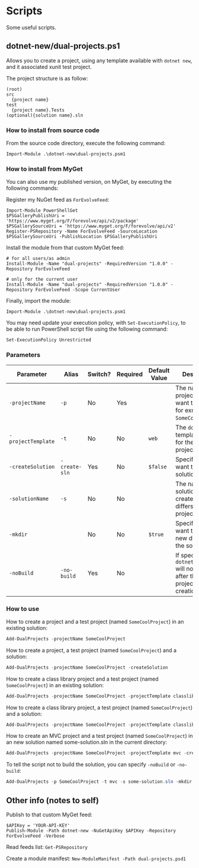 # Scripts

Some useful scripts.

## dotnet-new/dual-projects.ps1

Allows you to create a project, using any template available with `dotnet new`, and it associated xunit test project.

The project structure is as follow:

```
(root)
src
  {project name}
test
  {project name}.Tests
(optional){solution name}.sln
```

### How to install from source code
From the source code directory, execute the following command:

```
Import-Module .\dotnet-new\dual-projects.psm1
```

### How to install from MyGet
You can also use my published version, on MyGet, by executing the following commands:

Register my NuGet feed as `ForEvolveFeed`:

```
Import-Module PowerShellGet
$PSGalleryPublishUri = 'https://www.myget.org/F/forevolve/api/v2/package'
$PSGallerySourceUri = 'https://www.myget.org/F/forevolve/api/v2'
Register-PSRepository -Name ForEvolveFeed -SourceLocation $PSGallerySourceUri -PublishLocation $PSGalleryPublishUri
```

Install the module from that custom MyGet feed:

```
# for all users/as admin
Install-Module -Name "dual-projects" -RequiredVersion "1.0.0" -Repository ForEvolveFeed

# only for the current user
Install-Module -Name "dual-projects" -RequiredVersion "1.0.0" -Repository ForEvolveFeed -Scope CurrentUser
```

Finally, import the module:

```
Import-Module .\dotnet-new\dual-projects.psm1
```

You may need update your execution policy, with `Set-ExecutionPolicy`, to be able to run PowerShell script file using the following command:

```
Set-ExecutionPolicy Unrestricted
```

### Parameters

| Parameter          | Alias         | Switch? | Required | Default Value | Description                                                                      |
| ------------------ | ------------- | ------- | -------- | ------------- | -------------------------------------------------------------------------------- |
| `-projectName`     | `-p`          | No      | Yes      |               | The name of the project that you want to create, for exmaple: `SomeCoolProject`. |
| `-projectTemplate` | `-t`          | No      | No       | `web`         | The `dotnet new` template to use for the main project.                           |
| `-createSolution`  | `-create-sln` | Yes     | No       | `$false`      | Specify if you want to create a solution.                                        |
| `-solutionName`    | `-s`          | No      | No       |               | The name of the solution to create if it differs from the project name.          |
| `-mkdir`           |               | No      | No       | `$true`       | Specify if you want to make a new directoy for the solution.                     |
| `-noBuild`         | `-no-build`   | Yes     | No       |               | If specified, `dotnet build` will not be run after the projects creation.        |

### How to use

How to create a project and a test project (named `SomeCoolProject`) in an existing solution:

```powershell
Add-DualProjects -projectName SomeCoolProject
```

How to create a project, a test project (named `SomeCoolProject`) and a solution:

```powershell
Add-DualProjects -projectName SomeCoolProject -createSolution
```

How to create a class library project and a test project (named `SomeCoolProject`) in an existing solution:

```powershell
Add-DualProjects -projectName SomeCoolProject -projectTemplate classlib
```

How to create a class library project, a test project (named `SomeCoolProject`) and a solution:

```powershell
Add-DualProjects -projectName SomeCoolProject -projectTemplate classlib -createSolution
```

How to create an MVC project and a test project (named `SomeCoolProject`) in an new solution named some-solution.sln in the current directory:

```powershell
Add-DualProjects -projectName SomeCoolProject -projectTemplate mvc -createSolution -solutionName some-solution.sln -mkdir $false
```

To tell the script not to build the solution, you can specify `-noBuild` or `-no-build`:

```powershell
Add-DualProjects -p SomeCoolProject -t mvc -s some-solution.sln -mkdir $false -no-build -create-sln
```

## Other info (notes to self)

Publish to that custom MyGet feed:

```
$APIKey = 'YOUR-API-KEY'
Publish-Module -Path dotnet-new -NuGetApiKey $APIKey -Repository ForEvolveFeed -Verbose
```

Read feeds list: `Get-PSRepository`

Create a module manifest: `New-ModuleManifest -Path dual-projects.psd1`
